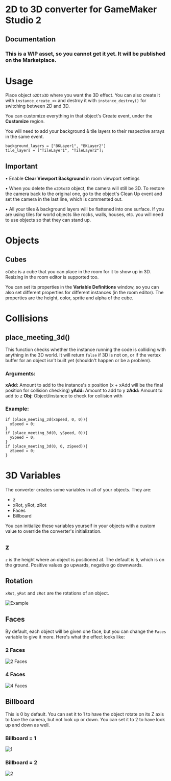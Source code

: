 # 2D to 3D converter for GameMaker Studio 2
## Documentation

### This is a WIP asset, so you cannot get it yet. It will be published on the Marketplace.

# Usage

Place object `o2Dto3D` where you want the 3D effect. You can also create it with `instance_create_<>` and destroy it with `instance_destroy()` for switching between 2D and 3D.

You can customize everything in that object's Create event, under the **Customize** region.

You will need to add your background & tile layers to their respective arrays in the same event.

```
background_layers = ["BKLayer1", "BKLayer2"]
tile_layers = ["TileLayer1", "TileLayer2"];
```

## Important

• Enable **Clear Viewport Background** in room viewport settings

• When you delete the `o2Dto3D` object, the camera will still be 3D. To restore the camera back to the original one, go to the object's Clean Up event and set the camera in the last line, which is commented out.

• All your tiles & background layers will be flattened into one surface. If you are using tiles for world objects like rocks, walls, houses, etc. you will need to use objects so that they can stand up.

# Objects

## Cubes

`oCube` is a cube that you can place in the room for it to show up in 3D. Resizing in the room editor is supported too.

You can set its properties in the **Variable Definitions** window, so you can also set different properties for different instances (in the room editor). The properties are the height, color, sprite and alpha of the cube.

# Collisions

## place_meeting_3d()

This function checks whether the instance running the code is colliding with anything in the 3D world. It will return `false` if 3D is not on, or if the vertex buffer for an object isn't built yet (shouldn't happen or be a problem).

### Arguments:

**xAdd:** Amount to add to the instance's x position (x + xAdd will be the final position for collision checking)
**yAdd:** Amount to add to y
**zAdd:** Amount to add to z
**Obj:** Object/instance to check for collision with

### Example:

```
if (place_meeting_3d(xSpeed, 0, 0)){
  xSpeed = 0;
}
if (place_meeting_3d(0, ySpeed, 0)){
  ySpeed = 0;
}
if (place_meeting_3d(0, 0, zSpeed)){
  zSpeed = 0;
}
```

# 3D Variables

The converter creates some variables in all of your objects. They are:

* z
* xRot, yRot, zRot
* Faces
* Billboard

You can initialize these variables yourself in your objects with a custom value to override the converter's initialization.

## z

`z` is the height where an object is positioned at. The default is `0`, which is on the ground. Positive values go upwards, negative go downwards.

## Rotation

`xRot`, `yRot` and `zRot` are the rotations of an object.

![Example](http://www.3dmax-tutorials.com/graphics/ill_rotation_trackball.gif)

## Faces

By default, each object will be given one face, but you can change the `Faces` variable to give it more. Here's what the effect looks like:

### 2 Faces

![2 Faces](https://i.imgur.com/8HrLcZS.png)

### 4 Faces

![4 Faces](https://i.imgur.com/bzyME6p.png)

## Billboard

This is 0 by default. You can set it to 1 to have the object rotate on its Z axis to face the camera, but not look up or down. You can set it to 2 to have look up and down as well.

### Billboard = 1

![1](https://i.imgur.com/zaD8ITG.png)

### Billboard = 2

![2](https://i.imgur.com/GVebdJ7.png)
